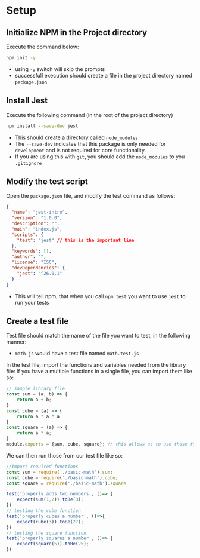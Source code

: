 # Setup 

## Initialize NPM in the Project directory 
Execute the command below: 
```sh
npm init -y 
```
* using `-y` switch will skip the prompts
* successfull execution should create a file in the project directory named `package.json`


## Install Jest 
Execute the following command (in the root of the project directory)
```sh
npm install --save-dev jest
```
* This should create a directory called `node_modules` 
* The `--save-dev` indicates that this package is only needed for `development` and is not required for core functionality. 
* If you are using this with `git`, you should add the `node_modules` to you `.gitignore`


## Modify the test script 
Open the `package.json` file, and modify the test command as follows: 
```json
{
  "name": "jest-intro",
  "version": "1.0.0",
  "description": "",
  "main": "index.js",
  "scripts": {
    "test": "jest" // this is the important line 
  },
  "keywords": [],
  "author": "",
  "license": "ISC",
  "devDependencies": {
    "jest": "^26.0.1"
  }
}
```
* This will tell npm, that when you call `npm test` you want to use `jest` to run your tests


## Create a test file 

Test file should match the name of the file you want to test, in the following manner: 
* `math.js` would have a test file named `math.test.js` 

In the test file, import the functions and variables needed from the library file: 
If you have a multiple functions in a single file, you can import them like so: 

```js
// sample library file 
const sum = (a, b) => {
    return a + b; 
}
const cube = (a) => {
    return a * a * a 
}
const square = (a) => {
    return a * a; 
}
module.exports = {sum, cube, square}; // this allows us to use those functions in our tests 
```
We can then run those from our test file like so: 
```js
//import required functions 
const sum = require('./basic-math').sum; 
const cube = require('./basic-math').cube; 
const square = require('./basic-math').square

test('properly adds two numbers', ()=> {
    expect(sum(1,2)).toBe(3); 
})
// testing the cube function 
test('properly cubes a number', ()=>{
    expect(cube(3)).toBe(27); 
})
// testing the square function 
test('properly squares a number', ()=> {
    expect(square(5)).toBe(25); 
})
```
